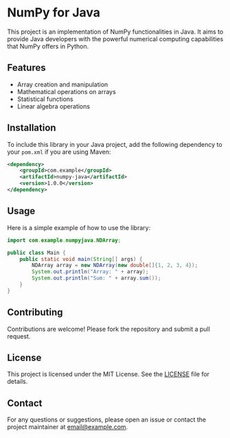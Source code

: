 # NumPy for Java

This project is an implementation of NumPy functionalities in Java. It aims to provide Java developers with the powerful numerical computing capabilities that NumPy offers in Python.

## Features

- Array creation and manipulation
- Mathematical operations on arrays
- Statistical functions
- Linear algebra operations

## Installation

To include this library in your Java project, add the following dependency to your `pom.xml` if you are using Maven:

```xml
<dependency>
    <groupId>com.example</groupId>
    <artifactId>numpy-java</artifactId>
    <version>1.0.0</version>
</dependency>
```

## Usage

Here is a simple example of how to use the library:

```java
import com.example.numpyjava.NDArray;

public class Main {
    public static void main(String[] args) {
        NDArray array = new NDArray(new double[]{1, 2, 3, 4});
        System.out.println("Array: " + array);
        System.out.println("Sum: " + array.sum());
    }
}
```

## Contributing

Contributions are welcome! Please fork the repository and submit a pull request.

## License

This project is licensed under the MIT License. See the [LICENSE](LICENSE) file for details.

## Contact

For any questions or suggestions, please open an issue or contact the project maintainer at [email@example.com](mailto:email@example.com).